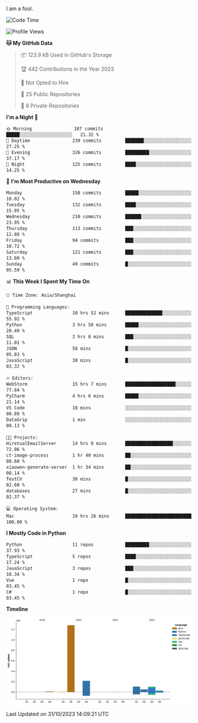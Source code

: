 I am a fool.

<!--START_SECTION:waka-->
![Code Time](http://img.shields.io/badge/Code%20Time-836%20hrs%2049%20mins-blue)

![Profile Views](http://img.shields.io/badge/Profile%20Views-0-blue)

**🐱 My GitHub Data** 

> 📦 123.9 kB Used in GitHub's Storage 
 > 
> 🏆 442 Contributions in the Year 2023
 > 
> 🚫 Not Opted to Hire
 > 
> 📜 25 Public Repositories 
 > 
> 🔑 8 Private Repositories 
 > 
**I'm a Night 🦉** 

```text
🌞 Morning                187 commits         █████░░░░░░░░░░░░░░░░░░░░   21.32 % 
🌆 Daytime                239 commits         ███████░░░░░░░░░░░░░░░░░░   27.25 % 
🌃 Evening                326 commits         █████████░░░░░░░░░░░░░░░░   37.17 % 
🌙 Night                  125 commits         ████░░░░░░░░░░░░░░░░░░░░░   14.25 % 
```
📅 **I'm Most Productive on Wednesday** 

```text
Monday                   158 commits         █████░░░░░░░░░░░░░░░░░░░░   18.02 % 
Tuesday                  132 commits         ████░░░░░░░░░░░░░░░░░░░░░   15.05 % 
Wednesday                210 commits         ██████░░░░░░░░░░░░░░░░░░░   23.95 % 
Thursday                 113 commits         ███░░░░░░░░░░░░░░░░░░░░░░   12.88 % 
Friday                   94 commits          ███░░░░░░░░░░░░░░░░░░░░░░   10.72 % 
Saturday                 121 commits         ███░░░░░░░░░░░░░░░░░░░░░░   13.80 % 
Sunday                   49 commits          █░░░░░░░░░░░░░░░░░░░░░░░░   05.59 % 
```


📊 **This Week I Spent My Time On** 

```text
🕑︎ Time Zone: Asia/Shanghai

💬 Programming Languages: 
TypeScript               10 hrs 52 mins      ██████████████░░░░░░░░░░░   55.92 % 
Python                   3 hrs 58 mins       █████░░░░░░░░░░░░░░░░░░░░   20.49 % 
SQL                      2 hrs 8 mins        ███░░░░░░░░░░░░░░░░░░░░░░   11.01 % 
JSON                     58 mins             █░░░░░░░░░░░░░░░░░░░░░░░░   05.03 % 
JavaScript               38 mins             █░░░░░░░░░░░░░░░░░░░░░░░░   03.32 % 

🔥 Editors: 
WebStorm                 15 hrs 7 mins       ███████████████████░░░░░░   77.84 % 
PyCharm                  4 hrs 6 mins        █████░░░░░░░░░░░░░░░░░░░░   21.14 % 
VS Code                  10 mins             ░░░░░░░░░░░░░░░░░░░░░░░░░   00.89 % 
DataGrip                 1 min               ░░░░░░░░░░░░░░░░░░░░░░░░░   00.13 % 

🐱‍💻 Projects: 
HiretualEmailServer      14 hrs 9 mins       ██████████████████░░░░░░░   72.86 % 
ct-image-process         1 hr 40 mins        ██░░░░░░░░░░░░░░░░░░░░░░░   08.60 % 
xiaowen-generate-server  1 hr 34 mins        ██░░░░░░░░░░░░░░░░░░░░░░░   08.14 % 
TestCV                   30 mins             █░░░░░░░░░░░░░░░░░░░░░░░░   02.60 % 
databases                27 mins             █░░░░░░░░░░░░░░░░░░░░░░░░   02.37 % 

💻 Operating System: 
Mac                      19 hrs 26 mins      █████████████████████████   100.00 % 
```

**I Mostly Code in Python** 

```text
Python                   11 repos            █████████░░░░░░░░░░░░░░░░   37.93 % 
TypeScript               5 repos             ████░░░░░░░░░░░░░░░░░░░░░   17.24 % 
JavaScript               3 repos             ███░░░░░░░░░░░░░░░░░░░░░░   10.34 % 
Vue                      1 repo              █░░░░░░░░░░░░░░░░░░░░░░░░   03.45 % 
C#                       1 repo              █░░░░░░░░░░░░░░░░░░░░░░░░   03.45 % 
```



**Timeline**

![Lines of Code chart](https://raw.githubusercontent.com/VeejaLiu/VeejaLiu/master/assets/bar_graph.png)


 Last Updated on 31/10/2023 14:09:21 UTC
<!--END_SECTION:waka-->
